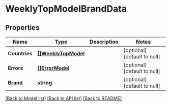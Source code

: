 # WeeklyTopModelBrandData

## Properties
Name | Type | Description | Notes
------------ | ------------- | ------------- | -------------
**Countries** | [**[]WeeklyTopModel**](WeeklyTopModel.md) |  | [optional] [default to null]
**Errors** | [**[]ErrorModel**](ErrorModel.md) |  | [optional] [default to null]
**Brand** | **string** |  | [optional] [default to null]

[[Back to Model list]](../README.md#documentation-for-models) [[Back to API list]](../README.md#documentation-for-api-endpoints) [[Back to README]](../README.md)

